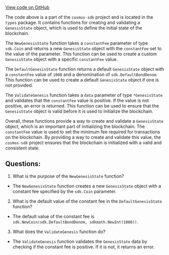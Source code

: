 [View code on GitHub](https://github.com/cosmos/cosmos-sdk.git/x/crisis/types/genesis.go)

The code above is a part of the `cosmos-sdk` project and is located in the `types` package. It contains functions for creating and validating a `GenesisState` object, which is used to define the initial state of the blockchain.

The `NewGenesisState` function takes a `constantFee` parameter of type `sdk.Coin` and returns a new `GenesisState` object with the `constantFee` set to the value of the parameter. This function can be used to create a custom `GenesisState` object with a specific `constantFee` value.

The `DefaultGenesisState` function returns a default `GenesisState` object with a `constantFee` value of `1000` and a denomination of `sdk.DefaultBondDenom`. This function can be used to create a default `GenesisState` object if one is not provided.

The `ValidateGenesis` function takes a `data` parameter of type `*GenesisState` and validates that the `constantFee` value is positive. If the value is not positive, an error is returned. This function can be used to ensure that the `GenesisState` object is valid before it is used to initialize the blockchain.

Overall, these functions provide a way to create and validate a `GenesisState` object, which is an important part of initializing the blockchain. The `constantFee` value is used to set the minimum fee required for transactions on the blockchain. By providing a way to create and validate this value, the `cosmos-sdk` project ensures that the blockchain is initialized with a valid and consistent state.
## Questions: 
 1. What is the purpose of the `NewGenesisState` function?
- The `NewGenesisState` function creates a new `GenesisState` object with a constant fee specified by the `sdk.Coin` parameter.

2. What is the default value of the constant fee in the `DefaultGenesisState` function?
- The default value of the constant fee is `sdk.NewCoin(sdk.DefaultBondDenom, sdkmath.NewInt(1000))`.

3. What does the `ValidateGenesis` function do?
- The `ValidateGenesis` function validates the `GenesisState` data by checking if the constant fee is positive. If it is not, it returns an error.